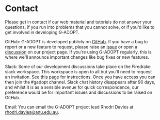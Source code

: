 # Contact

Please get in contact if our web material and tutorials do not answer your questions, if you run into problems that you cannot solve,
or if you'd like to get involved in developing G-ADOPT. 

GitHub: G-ADOPT is developed publicly on [GitHub](https://github.com/g-adopt/g-adopt). If you have a bug to report or a new feature to request, please
raise an [issue](https://github.com/g-adopt/g-adopt/issues) or open a [discussion](https://github.com/g-adopt/g-adopt/discussions) on our project page.
If you're using G-ADOPT regularly, this is where we'll announce important changes like bug fixes or new features.

Slack: Some of our development discussions take place on the Firedrake slack workspace. This
workspace is open to all but you'll need to request an invitation. See [this page](https://www.firedrakeproject.org/contact.html) for instructions.
Once you have access you can then join the #gadopt channel. Slack chat history disappears after 90 days,
and whilst it is as a sensible avenue for quick correspondence, our preference would be for important
issues and discussions to be raised on GitHub.

Email: You can email the G-ADOPT project lead Rhodri Davies at <rhodri.davies@anu.edu.au>.